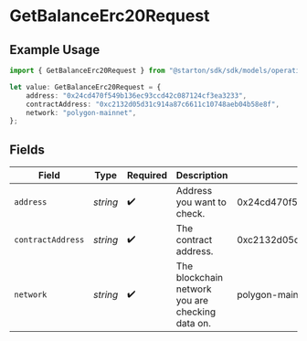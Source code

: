 # GetBalanceErc20Request

## Example Usage

```typescript
import { GetBalanceErc20Request } from "@starton/sdk/sdk/models/operations";

let value: GetBalanceErc20Request = {
    address: "0x24cd470f549b136ec93ccd42c087124cf3ea3233",
    contractAddress: "0xc2132d05d31c914a87c6611c10748aeb04b58e8f",
    network: "polygon-mainnet",
};
```

## Fields

| Field                                            | Type                                             | Required                                         | Description                                      | Example                                          |
| ------------------------------------------------ | ------------------------------------------------ | ------------------------------------------------ | ------------------------------------------------ | ------------------------------------------------ |
| `address`                                        | *string*                                         | :heavy_check_mark:                               | Address you want to check.                       | 0x24cd470f549b136ec93ccd42c087124cf3ea3233       |
| `contractAddress`                                | *string*                                         | :heavy_check_mark:                               | The contract address.                            | 0xc2132d05d31c914a87c6611c10748aeb04b58e8f       |
| `network`                                        | *string*                                         | :heavy_check_mark:                               | The blockchain network you are checking data on. | polygon-mainnet                                  |